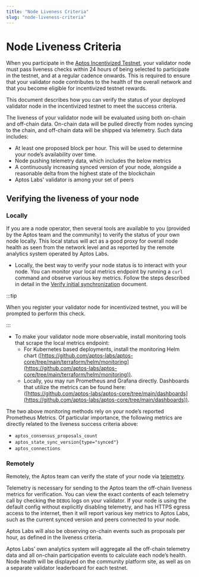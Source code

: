 ```yaml
---
title: "Node Liveness Criteria"
slug: "node-liveness-criteria"
---
```


# Node Liveness Criteria

When you participate in the [Aptos Incentivized Testnet](https://medium.com/aptoslabs/aptos-incentivized-testnet-update-abcfcd94d54c), your validator node must pass liveness checks within 24 hours of being selected to participate in the testnet, and at a regular cadence onwards. This is required to ensure that your validator node contributes to the health of the overall network and that you become eligible for incentivized testnet rewards. 

This document describes how you can verify the status of your deployed validator node in the incentivized testnet to meet the success criteria.

The liveness of your validator node will be evaluated using both on-chain and off-chain data. On-chain data will be pulled directly from nodes syncing to the chain, and off-chain data will be shipped via telemetry. Such data includes:

- At least one proposed block per hour. This will be used to determine your node’s availability over time.
- Node pushing telemetry data, which includes the below metrics
- A continuously increasing synced version of your node, alongside a reasonable delta from the highest state of the blockchain
- Aptos Labs' validator is among your set of peers

## Verifying the liveness of your node

### Locally

If you are a node operator, then several tools are available to you (provided by the Aptos team and the community) to verify the status of your own node locally. This local status will act as a good proxy for overall node health as seen from the network level and as reported by the remote analytics system operated by Aptos Labs. 

- Locally, the best way to verify your node status is to interact with your node. You can monitor your local metrics endpoint by running a `curl` command and observe various key metrics. Follow the steps described in detail in the [Verify initial synchronization](/nodes/full-node/fullnode-source-code-and-docker.md#verify-the-correctness-of-your-fullnode) document.

:::tip

When you register your validator node for incentivized testnet, you will be prompted to perform this check.

:::


- To make your validator node more observable, install monitoring tools that scrape the local metrics endpoint:
    - For Kubernetes based deployments, install the monitoring Helm chart ([https://github.com/aptos-labs/aptos-core/tree/main/terraform/helm/monitoring](https://github.com/aptos-labs/aptos-core/tree/main/terraform/helm/monitoring)).
    - Locally, you may run Prometheus and Grafana directly. Dashboards that utilize the metrics can be found here: ([https://github.com/aptos-labs/aptos-core/tree/main/dashboards](https://github.com/aptos-labs/aptos-core/tree/main/dashboards)).

The two above monitoring methods rely on your node’s reported Prometheus Metrics. Of particular importance, the following metrics are directly related to the liveness success criteria above:

- `aptos_consensus_proposals_count`
- `aptos_state_sync_version{type="synced"}`
- `aptos_connections`

### Remotely

Remotely, the Aptos team can verify the state of your node via [telemetry](/reference/telemetry.md). 

Telemetry is necessary for sending to the Aptos team the off-chain liveness metrics for verification. You can view the exact contents of each telemetry call by checking the `DEBUG` logs on your validator. If your node is using the default config without explicitly disabling telemetry, and has HTTPS egress access to the internet, then it will report various key metrics to Aptos Labs, such as the current synced version and peers connected to your node. 

Aptos Labs will also be observing on-chain events such as proposals per hour, as defined in the liveness criteria.

Aptos Labs’ own analytics system will aggregate all the off-chain telemetry data and all on-chain participation events to calculate each node’s health. Node health will be displayed on the community platform site, as well as on a separate validator leaderboard for each testnet.
